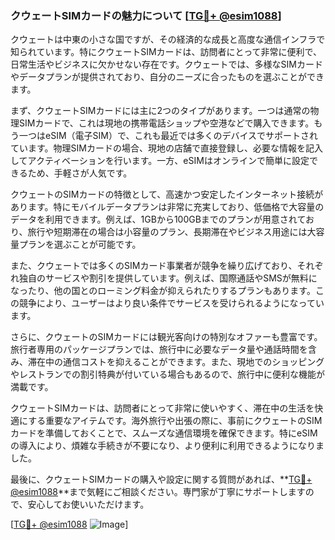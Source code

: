 ### クウェートSIMカードの魅力について [[TG💪+ @esim1088](https://t.me/s/esim1088)]

クウェートは中東の小さな国ですが、その経済的な成長と高度な通信インフラで知られています。特にクウェートSIMカードは、訪問者にとって非常に便利で、日常生活やビジネスに欠かせない存在です。クウェートでは、多様なSIMカードやデータプランが提供されており、自分のニーズに合ったものを選ぶことができます。

まず、クウェートSIMカードには主に2つのタイプがあります。一つは通常の物理SIMカードで、これは現地の携帯電話ショップや空港などで購入できます。もう一つはeSIM（電子SIM）で、これも最近では多くのデバイスでサポートされています。物理SIMカードの場合、現地の店舗で直接登録し、必要な情報を記入してアクティベーションを行います。一方、eSIMはオンラインで簡単に設定できるため、手軽さが人気です。

クウェートのSIMカードの特徴として、高速かつ安定したインターネット接続があります。特にモバイルデータプランは非常に充実しており、低価格で大容量のデータを利用できます。例えば、1GBから100GBまでのプランが用意されており、旅行や短期滞在の場合は小容量のプラン、長期滞在やビジネス用途には大容量プランを選ぶことが可能です。

また、クウェートでは多くのSIMカード事業者が競争を繰り広げており、それぞれ独自のサービスや割引を提供しています。例えば、国際通話やSMSが無料になったり、他の国とのローミング料金が抑えられたりするプランもあります。この競争により、ユーザーはより良い条件でサービスを受けられるようになっています。

さらに、クウェートのSIMカードには観光客向けの特別なオファーも豊富です。旅行者専用のパッケージプランでは、旅行中に必要なデータ量や通話時間を含み、滞在中の通信コストを抑えることができます。また、現地でのショッピングやレストランでの割引特典が付いている場合もあるので、旅行中に便利な機能が満載です。

クウェートSIMカードは、訪問者にとって非常に使いやすく、滞在中の生活を快適にする重要なアイテムです。海外旅行や出張の際に、事前にクウェートのSIMカードを準備しておくことで、スムーズな通信環境を確保できます。特にeSIMの導入により、煩雑な手続きが不要になり、より便利に利用できるようになりました。

最後に、クウェートSIMカードの購入や設定に関する質問があれば、**[TG💪+ @esim1088](https://t.me/s/esim1088)**まで気軽にご相談ください。専門家が丁寧にサポートしますので、安心してお使いいただけます。

[[TG💪+ @esim1088](https://t.me/s/esim1088) ![Image](https://i.postimg.cc/Y0z9fWf4/image.png)]
